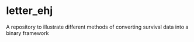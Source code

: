 # letter_ehj
A repository to illustrate different methods of converting survival data into a binary framework
